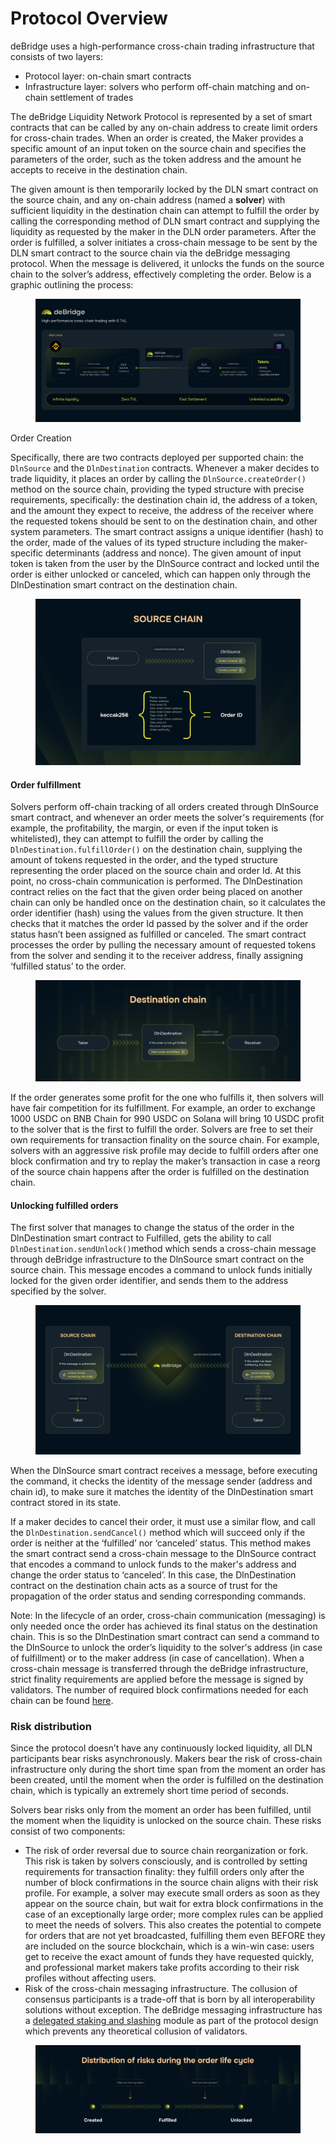 # Protocol Overview

deBridge uses a high-performance cross-chain trading infrastructure that consists of two layers:

* Protocol layer: on-chain smart contracts
* Infrastructure layer: solvers who perform off-chain matching and on-chain settlement of trades

The deBridge Liquidity Network Protocol is represented by a set of smart contracts that can be called by any on-chain address to create limit orders for cross-chain trades. When an order is created, the Maker provides a specific amount of an input token on the source chain and specifies the parameters of the order, such as the token address and the amount he accepts to receive in the destination chain.&#x20;

The given amount is then temporarily locked by the DLN smart contract on the source chain, and any on-chain address (named a **solver**) with sufficient liquidity in the destination chain can attempt to fulfill the order by calling the corresponding method of DLN smart contract and supplying the liquidity as requested by the maker in the DLN order parameters. After the order is fulfilled, a solver initiates a cross-chain message to be sent by the DLN smart contract to the source chain via the deBridge messaging protocol. When the message is delivered, it unlocks the funds on the source chain to the solver’s address, effectively completing the order. Below is a graphic outlining the process:

<figure><img src="../.gitbook/assets/Slide 16_9 - 12.png" alt=""><figcaption></figcaption></figure>

Order Creation

Specifically, there are two contracts deployed per supported chain: the `DlnSource` and the `DlnDestination` contracts. Whenever a maker decides to trade liquidity, it places an order by calling the `DlnSource.createOrder()` method on the source chain, providing the typed structure with precise requirements, specifically: the destination chain id, the address of a token, and the amount they expect to receive, the address of the receiver where the requested tokens should be sent to on the destination chain, and other system parameters. The smart contract assigns a unique identifier (hash) to the order, made of the values of its typed structure including the maker-specific determinants (address and nonce). The given amount of input token is taken from the user by the DlnSource contract and locked until the order is either unlocked or canceled, which can happen only through the DlnDestination smart contract on the destination chain.

<figure><img src="../.gitbook/assets/Slide 16_9 - 11.png" alt=""><figcaption></figcaption></figure>

#### Order fulfillment <a href="#order-fulfillment" id="order-fulfillment"></a>

Solvers perform off-chain tracking of all orders created through DlnSource smart contract, and whenever an order meets the solver's requirements (for example, the profitability, the margin, or even if the input token is whitelisted), they can attempt to fulfill the order by calling the `DlnDestination.fulfillOrder()` on the destination chain, supplying the amount of tokens requested in the order, and the typed structure representing the order placed on the source chain and order Id. At this point, no cross-chain communication is performed. The DlnDestination contract relies on the fact that the given order being placed on another chain can only be handled once on the destination chain, so it calculates the order identifier (hash) using the values from the given structure. It then checks that it matches the order Id passed by the solver and if the order status hasn’t been assigned as fulfilled or canceled. The smart contract processes the order by pulling the necessary amount of requested tokens from the solver and sending it to the receiver address, finally assigning ‘fulfilled status’ to the order.

<figure><img src="../.gitbook/assets/Slide 16_9 - 8.png" alt=""><figcaption></figcaption></figure>

If the order generates some profit for the one who fulfills it, then solvers will have fair competition for its fulfillment. For example, an order to exchange 1000 USDC on BNB Chain for 990 USDC on Solana will bring 10 USDC profit to the solver that is the first to fulfill the order. Solvers are free to set their own requirements for transaction finality on the source chain. For example, solvers with an aggressive risk profile may decide to fulfill orders after one block confirmation and try to replay the maker’s transaction in case a reorg of the source chain happens after the order is fulfilled on the destination chain.

#### Unlocking fulfilled orders <a href="#unlocking-fulfilled-orders" id="unlocking-fulfilled-orders"></a>

The first solver that manages to change the status of the order in the DlnDestination smart contract to Fulfilled, gets the ability to call `DlnDestination.sendUnlock()`method which sends a cross-chain message through deBridge infrastructure to the DlnSource smart contract on the source chain. This message encodes a command to unlock funds initially locked for the given order identifier, and sends them to the address specified by the solver.



<figure><img src="../.gitbook/assets/Slide 16_9 - 9.png" alt=""><figcaption></figcaption></figure>

When the DlnSource smart contract receives a message, before executing the command, it checks the identity of the message sender (address and chain id), to make sure it matches the identity of the DlnDestination smart contract stored in its state.

If a maker decides to cancel their order, it must use a similar flow, and call the `DlnDestination.sendCancel()` method which will succeed only if the order is neither at the ‘fulfilled’ nor ‘canceled’ status. This method makes the smart contract send a cross-chain message to the DlnSource contract that encodes a command to unlock funds to the maker's address and change the order status to ‘canceled’. In this case, the DlnDestination contract on the destination chain acts as a source of trust for the propagation of the order status and sending corresponding commands.

Note: In the lifecycle of an order, cross-chain communication (messaging) is only needed once the order has achieved its final status on the destination chain. This is so the DlnDestination smart contract can send a command to the DlnSource to unlock the order’s liquidity to the solver's address (in case of fulfillment) or to the maker address (in case of cancellation). When a cross-chain message is transferred through the deBridge infrastructure, strict finality requirements are applied before the message is signed by validators. The number of required block confirmations needed for each chain can be found [here](../the-debridge-messaging-protocol/fees-and-supported-chains.md).

### Risk distribution <a href="#risk-distribution" id="risk-distribution"></a>

Since the protocol doesn’t have any continuously locked liquidity, all DLN participants bear risks asynchronously. Makers bear the risk of cross-chain infrastructure only during the short time span from the moment an order has been created, until the moment when the order is fulfilled on the destination chain, which is typically an extremely short time period of seconds.

Solvers bear risks only from the moment an order has been fulfilled, until the moment when the liquidity is unlocked on the source chain. These risks consist of two components:

* The risk of order reversal due to source chain reorganization or fork. This risk is taken by solvers consciously, and is controlled by setting requirements for transaction finality: they fulfill orders only after the number of block confirmations in the source chain aligns with their risk profile. For example, a solver may execute small orders as soon as they appear on the source chain, but wait for extra block confirmations in the case of an exceptionally large order; more complex rules can be applied to meet the needs of solvers. This also creates the potential to compete for orders that are not yet broadcasted, fulfilling them even BEFORE they are included on the source blockchain, which is a win-win case: users get to receive the exact amount of funds they have requested quickly, and professional market makers take profits according to their risk profiles without affecting users.
* Risk of the cross-chain messaging infrastructure. The collusion of consensus participants is a trade-off that is born by all interoperability solutions without exception. The deBridge messaging infrastructure has a [delegated staking and slashing](../the-debridge-messaging-protocol/slashing-and-delegated-staking.md) module as part of the protocol design which prevents any theoretical collusion of validators.

<figure><img src="../.gitbook/assets/Header (3).png" alt=""><figcaption></figcaption></figure>
